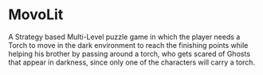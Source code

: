 # MovoLit
 A Strategy based Multi-Level puzzle game in which the player needs a Torch to move in the dark environment to reach the finishing points while helping his brother by passing around a torch, who gets scared of Ghosts that appear in darkness, since only one of the characters will carry a torch.
